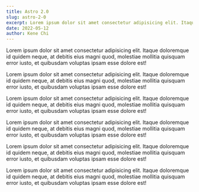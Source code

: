 ```yaml
---
title: Astro 2.0
slug: astro-2-0
excerpt: Lorem ipsum dolor sit amet consectetur adipisicing elit. Itaque doloremque id quidem neque, at debitis eius magni quod, molestiae mollitia quisquam error iusto, et quibusdam voluptas ipsam esse dolore est!
date: 2022-05-12
author: Kene Chi
---
```


Lorem ipsum dolor sit amet consectetur adipisicing elit. Itaque doloremque id quidem neque, at debitis eius magni quod, molestiae mollitia quisquam error iusto, et quibusdam voluptas ipsam esse dolore est!

Lorem ipsum dolor sit amet consectetur adipisicing elit. Itaque doloremque id quidem neque, at debitis eius magni quod, molestiae mollitia quisquam error iusto, et quibusdam voluptas ipsam esse dolore est!

Lorem ipsum dolor sit amet consectetur adipisicing elit. Itaque doloremque id quidem neque, at debitis eius magni quod, molestiae mollitia quisquam error iusto, et quibusdam voluptas ipsam esse dolore est!

Lorem ipsum dolor sit amet consectetur adipisicing elit. Itaque doloremque id quidem neque, at debitis eius magni quod, molestiae mollitia quisquam error iusto, et quibusdam voluptas ipsam esse dolore est!

Lorem ipsum dolor sit amet consectetur adipisicing elit. Itaque doloremque id quidem neque, at debitis eius magni quod, molestiae mollitia quisquam error iusto, et quibusdam voluptas ipsam esse dolore est!

Lorem ipsum dolor sit amet consectetur adipisicing elit. Itaque doloremque id quidem neque, at debitis eius magni quod, molestiae mollitia quisquam error iusto, et quibusdam voluptas ipsam esse dolore est!
